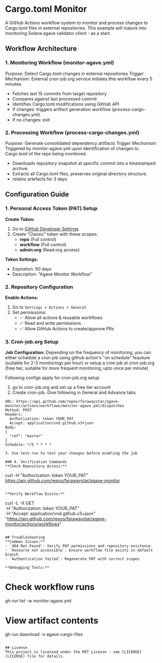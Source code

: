 # Cargo.toml Monitor

A GitHub Actions workflow system to monitor and process changes to Cargo.toml files in external repositories. This example will mature into monitoring Solana agave validator client - as a start.

## Workflow Architecture

### 1. Monitoring Workflow (monitor-agave.yml)

*Purpose:* Detect Cargo.toml changes in external repositories
*Trigger Mechanism:* External cron-job.org service initiates this workflow every 5 minutes
- Fetches last 15 commits from target repository
- Compares against last processed commit
- Identifies Cargo.toml modifications using GitHub API
- If changes: triggers artifact generation workflow (process-cargo-changes.yml)
- If no changes: exit

### 2. Processing Workflow (process-cargo-changes.yml)
*Purpose:* Generate consolidated dependency artifacts
*Trigger Mechanism:* Triggered by monitor-agave.yml upon identification of changes to Cargo.toml of the repo being monitored.
- Downloads repository snapshot at specific commit into a timestamped archive.
- Extracts all Cargo.toml files, preserves original directory structure.
- retains artefacts for 3 days


## Configuration Guide

### 1. Personal Access Token (PAT) Setup
**Create Token:**
1. Go to [GitHub Developer Settings](https://github.com/settings/tokens)
2. Create "Classic" token with these scopes:
   - **repo** (Full control)
   - **workflow** (Full control)
   - **admin:org** (Read:org access)

**Token Settings:**
- Expiration: 90 days
- Description: "Agave Monitor Workflow"

### 2. Repository Configuration
**Enable Actions:**
1. Go to `Settings > Actions > General`
2. Set permissions:
   - ✅ Allow all actions & reusable workflows
   - ✅ Read and write permissions
   - ✅ Allow GitHub Actions to create/approve PRs

### 3. Cron-job.org Setup
**Job Configuration:**
Depending on the frequency of monitoring, you can either schedule a cron job using github action's "on schedule" feauture (suitable for 2-3 monitorings per hour) or setup a cron job at cron-job.org (free tier, suitable for more frequent monitoring, upto once per minute)

Following configs apply for cron-job.org setup
1. go to cron-job.org and set up a free tier account
2. Create cron-job. Give following in General and Advance tabs

```
URL: https://api.github.com/repos/farawaystar/agave-monitor/actions/workflows/monitor-agave.yml/dispatches
Method: POST
Headers:
  Authorization: token YOUR_PAT
  Accept: application/vnd.github.v3+json
Body:
{
  "ref": "master"
}
Schedule: */5 * * * *
```
```
3. Use test-run to test your changes before enabling the job

### 4. Verification Commands
**Check Repository Access:**
```
curl -H "Authorization: token YOUR_PAT" \
  https://api.github.com/repos/farawaystar/agave-monitor
```

**Verify Workflow Exists:**
```
curl -L -X GET \
-H "Authorization: token YOUR_PAT" \
-H "Accept: application/vnd.github.v3+json" \
"https://api.github.com/repos/farawaystar/agave-monitor/actions/workflows"
```

## Troubleshooting
**Common Issues:**
- `404 Not Found`: Verify PAT permissions and repository existence
- `Resource not accessible`: Ensure workflow file exists in default branch
- `Authentication failed`: Regenerate PAT with correct scopes

**Debugging Tools:**
```
# Check workflow runs
gh run list -w monitor-agave.yml

# View artifact contents
gh run download  -n agave-cargo-files
```

## License
This project is licensed under the MIT License - see [LICENSE](LICENSE) file for details.
```